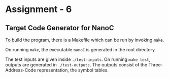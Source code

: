 # Assignment - 6

## Target Code Generator for NanoC

To build the program, there is a Makefile which can be run by invoking `make`.

On running `make`, the executable `nanoC` is generated in the root directory.

The test inputs are given inside `./test-inputs`. On running `make test`, outputs are generated in `./test-outputs`. The outputs consist of the Three-Address-Code representation, the symbol tables.
